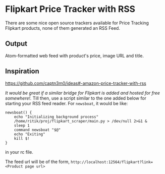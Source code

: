 # Flipkart Price Tracker with RSS
There are some nice open source trackers available for Price Tracking Flipkart products, none of them generated an 
RSS Feed.

## Output
Atom-formatted web feed with product's price, image URL and title.

## Inspiration
https://github.com/captn3m0/ideas#-amazon-price-tracker-with-rss

_It would be great if a similar bridge for Flipkart is added and hosted for free somewhere!._ Till then, use a script
similar to the one added below for starting your RSS feed reader. For `newsboat`, it would be like:
```
newsboat() {
	echo "Initializing background process"
	/home/ritik/proj/flipkart_scraper/main.py > /dev/null 2>&1 &
	sleep 1
	command newsboat "$@"
	echo "Exiting"
	kill $!
}
```
in your rc file.

The feed url will be of the form, `http://localhost:12564/flipkart?link=<Product page url>`
